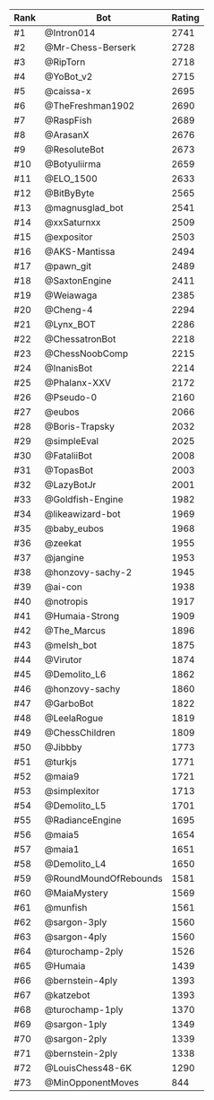 Rank|Bot|Rating
---|---|---
#1|@Intron014|2741
#2|@Mr-Chess-Berserk|2728
#3|@RipTorn|2718
#4|@YoBot_v2|2715
#5|@caissa-x|2695
#6|@TheFreshman1902|2690
#7|@RaspFish|2689
#8|@ArasanX|2676
#9|@ResoluteBot|2673
#10|@Botyuliirma|2659
#11|@ELO_1500|2633
#12|@BitByByte|2565
#13|@magnusglad_bot|2541
#14|@xxSaturnxx|2509
#15|@expositor|2503
#16|@AKS-Mantissa|2494
#17|@pawn_git|2489
#18|@SaxtonEngine|2411
#19|@Weiawaga|2385
#20|@Cheng-4|2294
#21|@Lynx_BOT|2286
#22|@ChessatronBot|2218
#23|@ChessNoobComp|2215
#24|@InanisBot|2214
#25|@Phalanx-XXV|2172
#26|@Pseudo-0|2160
#27|@eubos|2066
#28|@Boris-Trapsky|2032
#29|@simpleEval|2025
#30|@FataliiBot|2008
#31|@TopasBot|2003
#32|@LazyBotJr|2001
#33|@Goldfish-Engine|1982
#34|@likeawizard-bot|1969
#35|@baby_eubos|1968
#36|@zeekat|1955
#37|@jangine|1953
#38|@honzovy-sachy-2|1945
#39|@ai-con|1938
#40|@notropis|1917
#41|@Humaia-Strong|1909
#42|@The_Marcus|1896
#43|@melsh_bot|1875
#44|@Virutor|1874
#45|@Demolito_L6|1862
#46|@honzovy-sachy|1860
#47|@GarboBot|1822
#48|@LeelaRogue|1819
#49|@ChessChildren|1809
#50|@Jibbby|1773
#51|@turkjs|1771
#52|@maia9|1721
#53|@simplexitor|1713
#54|@Demolito_L5|1701
#55|@RadianceEngine|1695
#56|@maia5|1654
#57|@maia1|1651
#58|@Demolito_L4|1650
#59|@RoundMoundOfRebounds|1581
#60|@MaiaMystery|1569
#61|@munfish|1561
#62|@sargon-3ply|1560
#63|@sargon-4ply|1560
#64|@turochamp-2ply|1526
#65|@Humaia|1439
#66|@bernstein-4ply|1393
#67|@katzebot|1393
#68|@turochamp-1ply|1370
#69|@sargon-1ply|1349
#70|@sargon-2ply|1339
#71|@bernstein-2ply|1338
#72|@LouisChess48-6K|1290
#73|@MinOpponentMoves|844
